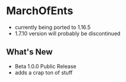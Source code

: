 # MarchOfEnts
- currently being ported to 1.16.5
- 1.7.10 version will probably be discontinued
## What's New
- Beta 1.0.0 Public Release
- adds a crap ton of stuff
  
